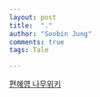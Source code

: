 ```yaml
---
layout: post
title:  "."
author: "Soobin Jung"
comments: true
tags: Tale

---
```


[편혜영 나무위키](https://namu.wiki/w/%ED%8E%B8%ED%98%9C%EC%98%81)